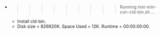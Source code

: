 * >>>>>>>>> Running inst-min-con-cld-bin.sh ...
  * Install cld-bin.
  * Disk size = 826920K. Space Used = 12K. Runtime = 00:00:00:00.
